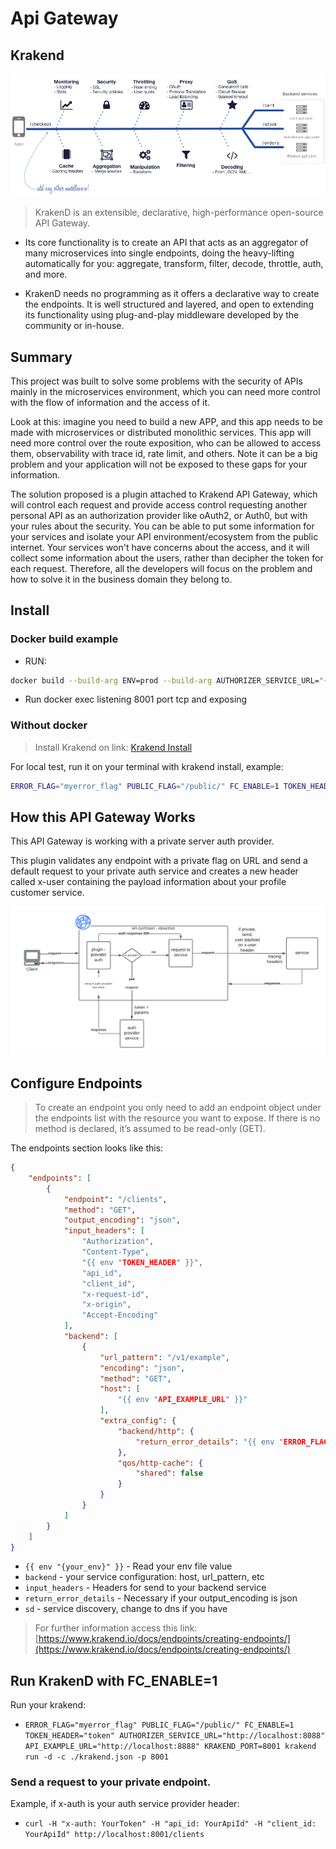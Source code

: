 # Api Gateway

## Krakend

![how to Krakend works](https://raw.githubusercontent.com/castmetal/krakend-private-auth-server-response/main/KrakendFlow.png)

> KrakenD is an extensible, declarative, high-performance open-source API Gateway.

- Its core functionality is to create an API that acts as an aggregator of many microservices into single endpoints, doing the heavy-lifting automatically for you: aggregate, transform, filter, decode, throttle, auth, and more.

- KrakenD needs no programming as it offers a declarative way to create the endpoints. It is well structured and layered, and open to extending its functionality using plug-and-play middleware developed by the community or in-house.

## Summary

This project was built to solve some problems with the security of APIs mainly in the microservices environment, which you can need more control with the flow of information and the access of it.

Look at this: imagine you need to build a new APP, and this app needs to be made with microservices or distributed monolithic services. This app will need more control over the route exposition, who can be allowed to access them, observability with trace id, rate limit, and others. Note it can be a big problem and your application will not be exposed to these gaps for your information.

The solution proposed is a plugin attached to Krakend API Gateway, which will control each request and provide access control requesting another personal API as an authorization provider like oAuth2, or Auth0, but with your rules about the security. You can be able to put some information for your services and isolate your API environment/ecosystem from the public internet. Your services won't have concerns about the access, and it will collect some information about the users, rather than decipher the token for each request. Therefore, all the developers will focus on the problem and how to solve it in the business domain they belong to.

## Install

### Docker build example

- RUN:

```sh
docker build --build-arg ENV=prod --build-arg AUTHORIZER_SERVICE_URL="{your authorizer service url example: http://localhost:8000}" --build-arg API_EXAMPLE_URL="{your service url example: http://localhost:4000}" --build-arg PUBLIC_FLAG="{your endpoint private flag example: /public/}" --build-arg TOKEN_HEADER="example: x-auth" -t mykrakend .
```

- Run docker exec listening 8001 port tcp and exposing

### Without docker

> Install Krakend on link: [Krakend Install](https://www.krakend.io/download/)

For local test, run it on your terminal with krakend install, example:

```sh
ERROR_FLAG="myerror_flag" PUBLIC_FLAG="/public/" FC_ENABLE=1 TOKEN_HEADER="token" AUTHORIZER_SERVICE_URL="http://localhost:8088" API_EXAMPLE_URL="http://localhost:8888" KRAKEND_PORT=8001 krakend run -d -c ./krakend.json -p 8001
```

## How this API Gateway Works

This API Gateway is working with a private server auth provider.

This plugin validates any endpoint with a private flag on URL and send a default request to your private auth service and creates a new header called x-user containing the payload information about your profile customer service.

![how it auth provider plugin works](https://raw.githubusercontent.com/castmetal/krakend-private-auth-server-response/main/autho-provider-plugin.png)

## Configure Endpoints

> To create an endpoint you only need to add an endpoint object under the endpoints list with the resource you want to expose. If there is no method is declared, it’s assumed to be read-only (GET).

The endpoints section looks like this:

```json
{
    "endpoints": [
        {
            "endpoint": "/clients",
            "method": "GET",
            "output_encoding": "json",
            "input_headers": [
                "Authorization",
                "Content-Type",
                "{{ env "TOKEN_HEADER" }}",
                "api_id",
                "client_id",
                "x-request-id",
                "x-origin",
                "Accept-Encoding"
            ],
            "backend": [
                {
                    "url_pattern": "/v1/example",
                    "encoding": "json",
                    "method": "GET",
                    "host": [
                        "{{ env "API_EXAMPLE_URL" }}"
                    ],
                    "extra_config": {
                        "backend/http": {
                            "return_error_details": "{{ env "ERROR_FLAG" }}"
                        },
                        "qos/http-cache": {
                            "shared": false
                        }
                    }
                }
            ]
        }
    ]
}
```

- `{{ env "{your_env}" }}` - Read your env file value
- `backend` - your service configuration: host, url_pattern, etc
- `input_headers` - Headers for send to your backend service
- `return_error_details` - Necessary if your output_encoding is json
- `sd` - service discovery, change to dns if you have

> For further information access this link: [https://www.krakend.io/docs/endpoints/creating-endpoints/](https://www.krakend.io/docs/endpoints/creating-endpoints/)

## Run KrakenD with FC_ENABLE=1

Run your krakend:

- `ERROR_FLAG="myerror_flag" PUBLIC_FLAG="/public/" FC_ENABLE=1 TOKEN_HEADER="token" AUTHORIZER_SERVICE_URL="http://localhost:8088" API_EXAMPLE_URL="http://localhost:8888" KRAKEND_PORT=8001 krakend run -d -c ./krakend.json -p 8001`

### Send a request to your private endpoint.

Example, if x-auth is your auth service provider header:

- `curl -H "x-auth: YourToken" -H "api_id: YourApiId" -H "client_id: YourApiId" http://localhost:8001/clients`
